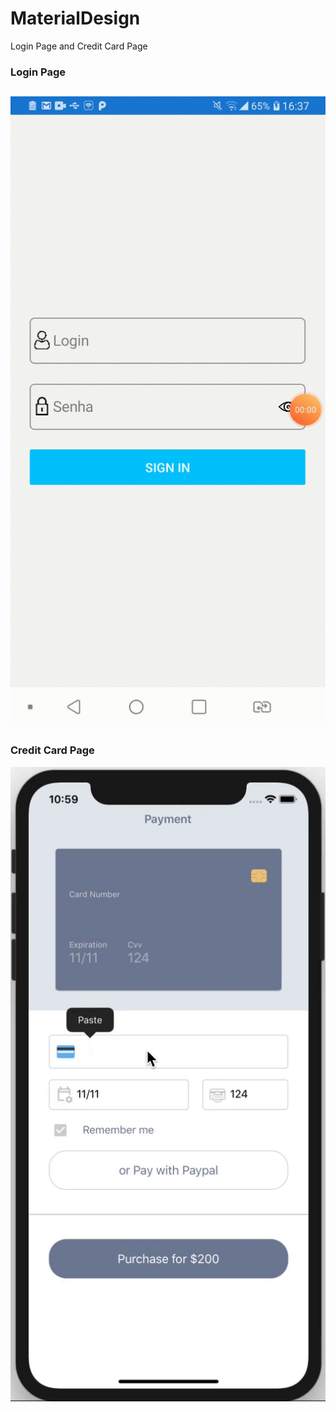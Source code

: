 # MaterialDesign
Login Page and Credit Card Page
### Login Page
![alt text](https://github.com/KHkhalaf/MaterialDesign/blob/master/screenshots/LoginPage.gif)
-----------------------------------------------------------------------------------------------
### Credit Card Page
![alt text](https://github.com/KHkhalaf/MaterialDesign/blob/master/screenshots/CreditCard.gif)

